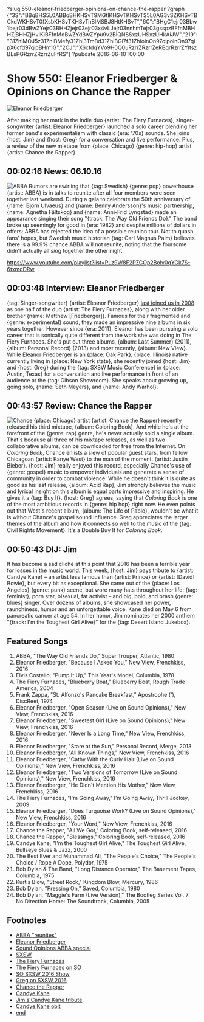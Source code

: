 ?slug 550-eleanor-friedberger-opinions-on-chance-the-rapper
?graph {"3S":"BBqBHS5L0ABBqBHKHSvT9MGtlKHSvTKHSvTS5L0AG3vSZKHSvTBCkdWKHSvT0fXsbKHSvTKHSvTnBlMSBJ8HtKHSvT","6C":"BHgC1ejr03Bbw1bejr03dBwZYejr03BHHZjejr03ejr03x4vLJejr03nnhmTejr03gsspzBFfnMBHHZjBHHZjHvIKiBFfnMdBwZYdBwZYpu9v2BIQNSSxzUHSxzUHkAiJW","219":"31ZhiMOJ5z31ZhiBMefy31Zhi3TmBd31ZhiBGi7f31ZhiolnOn97qipolnOn97qipX6cfd97qipBHm1G","2CJ":"X6cfdqYVo9H0Q0uRzrrZRzrrZeRBqrRzrrZYltszBLsPGRzrrZRzrrZuFfRS"}
?pubdate 2016-06-10T00:00

# Show 550: Eleanor Friedberger & Opinions on Chance the Rapper

![Eleanor Friedberger](https://static.soundopinions.org/images/2016/eleanorfriedberger_web.jpg)

After making her mark in the indie duo {artist: The Fiery Furnaces}, singer-songwriter {artist: Eleanor Friedberger} launched a solo career blending her former band's experimentalism with classic {era: '70s} sounds. She joins {host: Jim} and {host: Greg} for a conversation and live performance. Plus, a review of the new mixtape from {place: Chicago} {genre: hip-hop} artist {artist: Chance the Rapper}.


## 00:02:16 News: 06.10.16
![ABBA](https://static.soundopinions.org/images/2016/abba_2016.jpg)
Rumors are swirling that {tag: Swedish} {genre: pop} powerhouse {artist: ABBA} is in talks to reunite after all four members were seen together last weekend. During a gala to celebrate the 50th anniversary of {name: Björn Ulvaeus} and {name: Benny Andersson}'s music partnership, {name: Agnetha Fältskog} and {name: Anni-Frid Lyngstad} made an appearance singing their song "{track: The Way Old Friends Do}." The band broke up seemingly for good in {era: 1982} and despite millions of dollars in offers; ABBA has rejected the idea of a possible reunion tour. Not to quash fans' hopes, but Swedish music historian {tag: Carl Magnus Palm} believes there is a 99.9% chance ABBA will not reunite, noting that the foursome didn't actually all *sing* together the other night.

https://www.youtube.com/playlist?list=PLz9W8F2PZCOp2BoIv0qYGk7S-6txmdDRw

## 00:03:48 Interview: Eleanor Friedberger

{tag: Singer-songwriter} {artist: Eleanor Friedberger} [last joined us in 2008](/show/110/) as one half of the duo {artist: The Fiery Furnaces}, along with her older brother {name: Matthew [Friedberger]}. Famous for their fragmented and {genre: experimental} sound, they made an impressive nine albums in six years together. However since {era: 2011}, Eleanor has been pursuing a solo career that is sonically quite different from the work she was doing in The Fiery Furnaces. She's put out three albums, {album: Last Summer} (2011), {album: Personal Record} (2013) and most recently, {album: New View}. While Eleanor Friedberger is an {place: Oak Park}, {place: Illinois} native currently living in {place: New York state}, she recently joined {host: Jim} and {host: Greg} during the {tag: SXSW Music Conference} in {place: Austin, Texas} for a conversation and live performance in front of an audience at the {tag: Gibson Showroom}. She speaks about growing up, going solo, {name: Seth Meyers}, and {name: Andy Warhol}.


## 00:43:57 Review: Chance the Rapper
![Chance](https://static.soundopinions.org/images/2016/chance3.jpg)
{place: Chicago} artist {artist: Chance the Rapper} recently released his third mixtape, {album: Coloring Book}. And while he's at the forefront of the {genre: rap} genre, he's never actually sold a single album. That's because all three of his mixtape releases, as well as two collaborative albums, can be downloaded for free from the Internet. On *Coloring Book*, Chance enlists a slew of popular guest stars, from fellow Chicagoan {artist: Kanye West} to the man of the moment, {artist: Justin Bieber}. {host: Jim} really enjoyed this record, especially Chance's use of {genre: gospel} music to empower individuals and generate a sense of community in order to combat violence. While he doesn't think it is quite as good as his last release, {album: Acid Rap}, Jim strongly believes the music and lyrical insight on this album is equal parts impressive and inspiring. He gives it a {tag: Buy It}. {host: Greg} agrees, saying that *Coloring Book* is one of the most ambitious records in {genre: hip hop} right now. He even points out that West's recent album, {album: The Life of Pablo}, wouldn't be what it is without Chance's gospel sound influence. Greg appreciates the larger themes of the album and how it connects so well to the music of the {tag: Civil Rights Movement}. It's a Double Buy It for *Coloring Book*.


## 00:50:43 DIJ: Jim
It has become a sad cliché at this point that 2016 has been a terrible year for losses in the music world. This week, {host: Jim} pays tribute to {artist: Candye Kane} – an artist less famous than {artist: Prince} or {artist: [David] Bowie}, but every bit as exceptional. She came out of the {place: Los Angeles} {genre: punk} scene, but wore many hats throughout her life: {tag: feminist}, porn star, bisexual, fat activist – and big, bold, and brash {genre: blues} singer. Over dozens of albums, she showcased her power, raunchiness, humor and an unforgettable voice. Kane died on May 6 from pancreatic cancer at age 54. In her honor, Jim nominates her 2000 anthem "{track: I'm the Toughest Girl Alive}" for the {tag: Desert Island Jukebox}.

## Featured Songs

1. ABBA, "The Way Old Friends Do," Super Trouper, Atlantic, 1980 
1. Eleanor Friedberger, "Because I Asked You," New View, Frenchkiss, 2016 
1. Elvis Costello, "Pump It Up,"  This Year's Model, Columbia, 1978 
1. The Fiery Furnaces, "Blueberry Boat," Blueberry Boat, Rough Trade America, 2004 
1. Frank Zappa, "St. Alfonzo's Pancake Breakfast," Apostrophe ('), DiscReet, 1974 
1. Eleanor Friedberger, "Open Season (Live on Sound Opinions)," New View, Frenchkiss, 2016 
1. Eleanor Friedberger, "Sweetest Girl (Live on Sound Opinions)," New View, Frenchkiss, 2016 
1. Eleanor Friedberger, "Never Is a Long Time," New View, Frenchkiss, 2016
1. Eleanor Friedberger, "Stare at the Sun," Personal Record, Merge, 2013
1. Eleanor Friedberger, "All Known Things," New View, Frenchkiss, 2016 
1. Eleanor Friedberger, "Cathy With the Curly Hair (Live on Sound Opinions)," New View, Frenchkiss, 2016
1. Eleanor Friedberger, "Two Versions of Tomorrow (Live on Sound Opinions)," New View, Frenchkiss, 2016 
1. Eleanor Friedberger, "He Didn't Mention His Mother," New View, Frenchkiss, 2016 
1. The Fiery Furnaces, "I'm Going Away," I'm Going Away, Thrill Jockey, 2009 
1. Eleanor Friedberger, "Does Turquoise Work? (Live on Sound Opinions)," New View, Frenchkiss, 2016 
1. Eleanor Friedberger, "Your Word," New View, Frenchkiss, 2016 
1. Chance the Rapper, "All We Got," Coloring Book, self-released, 2016
1. Chance the Rapper, "Blessings," Coloring Book, self-released, 2016
1. Candye Kane, "I'm the Toughest Girl Alive," The Toughest Girl Alive, Bullseye Blues & Jazz, 2000 
1. The Best Ever and Muhammad Ali, "The People's Choice," The People's Choice / Rope A Dope, Polydor, 1975 
1. Bob Dylan & The Band, "Long Distance Operator," The Basement Tapes, Columbia, 1975 
1. Kurtis Blow, "Street Rock," Kingdom Blow, Mercury, 1986 
1. Bob Dylan, "Pressing On," Saved, Columbia, 1980 
1. Bob Dylan, "Maggie's Farm (Live Version)," The Bootleg Series Vol. 7: No Direction Home: The Soundtrack, Columbia, 2005 

## Footnotes
- [ABBA "reunites"](http://www.bbc.com/news/entertainment-arts-36467857)
- [Eleanor Friedberger](http://www.eleanorfriedberger.com/)
- [Sound Opinions ABBA special](/show/438/)
- [SXSW](http://www.sxsw.com/)
- [The Fiery Furnaces](http://fieryfurnacesforum.com/site/)
- [The Fiery Furnaces on SO](/show/110/#thefieryfurnaces)
- [SO SXSW 2016 Show](/show/539/#moustacheprawn)
- [Greg on SXSW 2016](http://www.chicagotribune.com/entertainment/music/kot/ct-sxsw-2016-highlights-ent-0321-20160320-column.html)
- [Chance the Rapper](http://chanceraps.com/)
- [Candye Kane](http://www.candyekane.com/)
- [Jim's Candye Kane tribute](https://www.wbez.org/shows/jim-derogatis/remembering-oneofakind-blues-woman-candye-kane/38703601-c71f-4cd6-b001-7ec4564e5a2a)
- [Candye Kane obit](http://www.latimes.com/local/obituaries/la-me-candye-kane-20160510-story.html)
- [end]()
